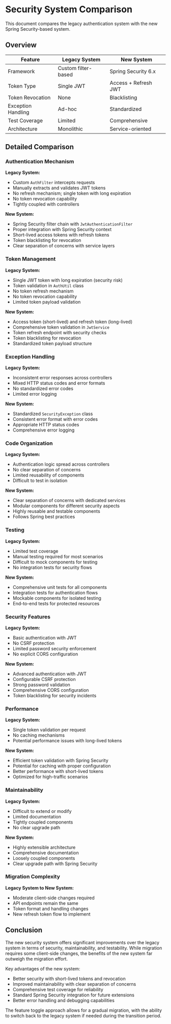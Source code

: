 # Security System Comparison

This document compares the legacy authentication system with the new Spring Security-based system.

## Overview

| Feature | Legacy System | New System |
|---------|--------------|------------|
| Framework | Custom filter-based | Spring Security 6.x |
| Token Type | Single JWT | Access + Refresh JWT |
| Token Revocation | None | Blacklisting |
| Exception Handling | Ad-hoc | Standardized |
| Test Coverage | Limited | Comprehensive |
| Architecture | Monolithic | Service-oriented |

## Detailed Comparison

### Authentication Mechanism

**Legacy System:**
- Custom `AuthFilter` intercepts requests
- Manually extracts and validates JWT tokens
- No refresh mechanism; single token with long expiration
- No token revocation capability
- Tightly coupled with controllers

**New System:**
- Spring Security filter chain with `JwtAuthenticationFilter`
- Proper integration with Spring Security context
- Short-lived access tokens with refresh tokens
- Token blacklisting for revocation
- Clear separation of concerns with service layers

### Token Management

**Legacy System:**
- Single JWT token with long expiration (security risk)
- Token validation in `AuthUtil` class
- No token refresh mechanism
- No token revocation capability
- Limited token payload validation

**New System:**
- Access token (short-lived) and refresh token (long-lived)
- Comprehensive token validation in `JwtService`
- Token refresh endpoint with security checks
- Token blacklisting for revocation
- Standardized token payload structure

### Exception Handling

**Legacy System:**
- Inconsistent error responses across controllers
- Mixed HTTP status codes and error formats
- No standardized error codes
- Limited error logging

**New System:**
- Standardized `SecurityException` class
- Consistent error format with error codes
- Appropriate HTTP status codes
- Comprehensive error logging

### Code Organization

**Legacy System:**
- Authentication logic spread across controllers
- No clear separation of concerns
- Limited reusability of components
- Difficult to test in isolation

**New System:**
- Clear separation of concerns with dedicated services
- Modular components for different security aspects
- Highly reusable and testable components
- Follows Spring best practices

### Testing

**Legacy System:**
- Limited test coverage
- Manual testing required for most scenarios
- Difficult to mock components for testing
- No integration tests for security flows

**New System:**
- Comprehensive unit tests for all components
- Integration tests for authentication flows
- Mockable components for isolated testing
- End-to-end tests for protected resources

### Security Features

**Legacy System:**
- Basic authentication with JWT
- No CSRF protection
- Limited password security enforcement
- No explicit CORS configuration

**New System:**
- Advanced authentication with JWT
- Configurable CSRF protection
- Strong password validation
- Comprehensive CORS configuration
- Token blacklisting for security incidents

### Performance

**Legacy System:**
- Single token validation per request
- No caching mechanisms
- Potential performance issues with long-lived tokens

**New System:**
- Efficient token validation with Spring Security
- Potential for caching with proper configuration
- Better performance with short-lived tokens
- Optimized for high-traffic scenarios

### Maintainability

**Legacy System:**
- Difficult to extend or modify
- Limited documentation
- Tightly coupled components
- No clear upgrade path

**New System:**
- Highly extensible architecture
- Comprehensive documentation
- Loosely coupled components
- Clear upgrade path with Spring Security

### Migration Complexity

**Legacy System to New System:**
- Moderate client-side changes required
- API endpoints remain the same
- Token format and handling changes
- New refresh token flow to implement

## Conclusion

The new security system offers significant improvements over the legacy system in terms of security, maintainability, and testability. While migration requires some client-side changes, the benefits of the new system far outweigh the migration effort.

Key advantages of the new system:
- Better security with short-lived tokens and revocation
- Improved maintainability with clear separation of concerns
- Comprehensive test coverage for reliability
- Standard Spring Security integration for future extensions
- Better error handling and debugging capabilities

The feature toggle approach allows for a gradual migration, with the ability to switch back to the legacy system if needed during the transition period.









